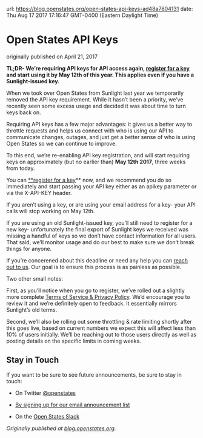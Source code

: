 url: https://blog.openstates.org/open-states-api-keys-ad48a7804131
date: Thu Aug 17 2017 17:16:47 GMT-0400 (Eastern Daylight Time)


# Open States API Keys

originally published on April 21, 2017

**TL;DR- We’re requiring API keys for API access again, [register for a key](https://openstates.org/api/register) and start using it by May 12th of this year. This applies even if you have a Sunlight-issued key.**

When we took over Open States from Sunlight last year we temporarily removed the API key requirement. While it hasn’t been a priority, we’ve recently seen some excess usage and decided it was about time to turn keys back on.

Requiring API keys has a few major advantages: it gives us a better way to throttle requests and helps us connect with who is using our API to communicate changes, outages, and just get a better sense of who is using Open States so we can continue to improve.

To this end, we’re re-enabling API key registration, and will start requiring keys on approximately (but no earlier than) **May 12th 2017**, three weeks from today.

You can [**register for a key](https://openstates.org/api/register)** now, and we recommend you do so immediately and start passing your API key either as an apikey parameter or via the X-API-KEY header.

If you aren’t using a key, or are using your email address for a key- your API calls will stop working on May 12th.

If you are using an old Sunlight-issued key, you’ll still need to register for a new key- unfortunately the final export of Sunlight keys we received was missing a handful of keys so we don’t have contact information for all users. That said, we’ll monitor usage and do our best to make sure we don’t break things for anyone.

If you’re concerened about this deadline or need any help you can [reach out to us](mailto:contact@openstates.org). Our goal is to ensure this process is as painless as possible.

Two other small notes:

First, as you’ll notice when you go to register, we’ve rolled out a slightly more complete [Terms of Service & Privacy Policy](https://openstates.org/tos/). We’d encourage you to review it and we’re definitely open to feedback. It essentially mirrors Sunlight’s old terms.

Second, we’ll also be rolling out some throttling & rate limiting shortly after this goes live, based on current numbers we expect this will affect less than 10% of users initially. We’ll be reaching out to those users directly as well as posting details on the specific limits in coming weeks.

## Stay in Touch

If you want to be sure to see future announcements, be sure to stay in touch:

* On Twitter [@openstates](https://twitter.com/openstates)

* [By signing up for our email announcement list](http://eepurl.com/csjDef)

* On the [Open States Slack](https://openstates-slack.herokuapp.com/)

*Originally published at [blog.openstates.org](https://blog.openstates.org/post/api-keys/).*
